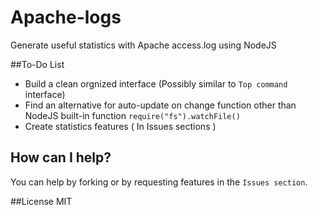 Apache-logs
===========

Generate useful statistics with Apache access.log using NodeJS

##To-Do List
  * Build a clean orgnized interface (Possibly similar to `Top command` interface)
  * Find an alternative for auto-update on change function other than NodeJS built-in function `require("fs").watchFile()`
  * Create statistics features ( In Issues sections )

## How can I help?
  You can help by forking or by requesting features in the `Issues section`.
  
##License
MIT
